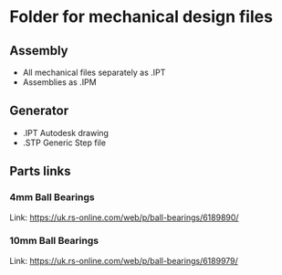 # Folder for mechanical design files

## Assembly
* All mechanical files separately as .IPT
* Assemblies as .IPM

## Generator
* .IPT Autodesk drawing
* .STP Generic Step file



## Parts links

### 4mm Ball Bearings
Link: https://uk.rs-online.com/web/p/ball-bearings/6189890/
### 10mm Ball Bearings
Link: https://uk.rs-online.com/web/p/ball-bearings/6189979/
